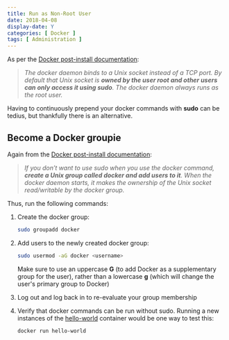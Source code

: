 ```yaml
---
title: Run as Non-Root User
date: 2018-04-08
display-date: Y
categories: [ Docker ]
tags: [ Administration ]
---
```


As per the [Docker post-install documentation][docker-post-install-url]:

> _The docker daemon binds to a Unix socket instead of a TCP port. By default that Unix socket is **owned by the user root and other users can only access it using sudo**. The docker daemon always runs as the root user._

Having to continuously prepend your docker commands with **sudo** can be tedius, but thankfully there is an alternative.

## Become a Docker groupie

Again from the [Docker post-install documentation][docker-post-install-url]:

> _If you don’t want to use sudo when you use the docker command, **create a Unix group called docker and add users to it**. When the docker daemon starts, it makes the ownership of the Unix socket read/writable by the docker group._

Thus, run the following commands:

1. Create the docker group:

    ```bash
    sudo groupadd docker
    ```

1. Add users to the newly created docker group:

    ```bash
    sudo usermod -aG docker <username>
    ```

    Make sure to use an uppercase **G** (to add Docker as a supplementary group for the user), rather than a lowercase **g** (which will change the user's primary group to Docker)

1. Log out and log back in to re-evaluate your group membership

1. Verify that docker commands can be run without sudo. Running a new instances of the [hello-world](https://hub.docker.com/_/hello-world/) container would be one way to test this:

    ```bash
    docker run hello-world
    ```

[docker-post-install-url]: https://docs.docker.com/install/linux/linux-postinstall/
